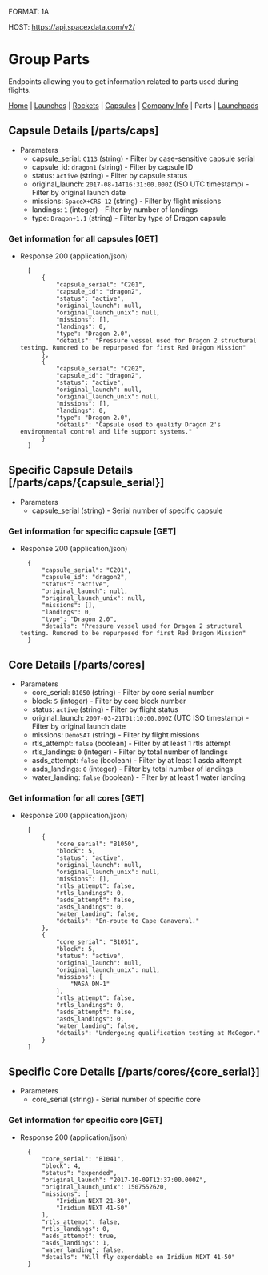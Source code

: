 FORMAT: 1A

HOST: https://api.spacexdata.com/v2/

# Group Parts

Endpoints allowing you to get information related to parts used during flights.

[Home](https://github.com/r-spacex/SpaceX-API/blob/master/docs/home.md) | [Launches](https://github.com/r-spacex/SpaceX-API/blob/master/docs/launches.md) | [Rockets](https://github.com/r-spacex/SpaceX-API/blob/master/docs/rockets.md) | [Capsules](https://github.com/r-spacex/SpaceX-API/blob/master/docs/capsules.md) | [Company Info](https://github.com/r-spacex/SpaceX-API/blob/master/docs/company_info.md) | Parts | [Launchpads](https://github.com/r-spacex/SpaceX-API/blob/master/docs/launchpads.md)

## Capsule Details [/parts/caps]

+ Parameters
    + capsule_serial: `C113` (string) - Filter by case-sensitive capsule serial
    + capsule_id: `dragon1` (string) - Filter by capsule ID
    + status: `active` (string) - Filter by capsule status
    + original_launch: `2017-08-14T16:31:00.000Z` (ISO UTC timestamp) - Filter by original launch date
    + missions: `SpaceX+CRS-12` (string) - Filter by flight missions
    + landings: `1` (integer) - Filter by number of landings
    + type: `Dragon+1.1` (string) - Filter by type of Dragon capsule

### Get information for all capsules [GET]

+ Response 200 (application/json)

        [
            {
                "capsule_serial": "C201",
                "capsule_id": "dragon2",
                "status": "active",
                "original_launch": null,
                "original_launch_unix": null,
                "missions": [],
                "landings": 0,
                "type": "Dragon 2.0",
                "details": "Pressure vessel used for Dragon 2 structural testing. Rumored to be repurposed for first Red Dragon Mission"
            },
            {
                "capsule_serial": "C202",
                "capsule_id": "dragon2",
                "status": "active",
                "original_launch": null,
                "original_launch_unix": null,
                "missions": [],
                "landings": 0,
                "type": "Dragon 2.0",
                "details": "Capsule used to qualify Dragon 2's environmental control and life support systems."
            }
        ]

## Specific Capsule Details [/parts/caps/{capsule_serial}]

+ Parameters
    + capsule_serial (string) - Serial number of specific capsule

### Get information for specific capsule [GET]

+ Response 200 (application/json)

        {
            "capsule_serial": "C201",
            "capsule_id": "dragon2",
            "status": "active",
            "original_launch": null,
            "original_launch_unix": null,
            "missions": [],
            "landings": 0,
            "type": "Dragon 2.0",
            "details": "Pressure vessel used for Dragon 2 structural testing. Rumored to be repurposed for first Red Dragon Mission"
        }

## Core Details [/parts/cores]

+ Parameters
    + core_serial: `B1050` (string) - Filter by core serial number
    + block: `5` (integer) - Filter by core block number
    + status: `active` (string) - Filter by flight status
    + original_launch: `2007-03-21T01:10:00.000Z` (UTC ISO timestamp) - Filter by original launch date
    + missions: `DemoSAT` (string) - Filter by flight missions
    + rtls_attempt: `false` (boolean) - Filter by at least 1 rtls attempt
    + rtls_landings: `0` (integer) - Filter by total number of landings
    + asds_attempt: `false` (boolean) - Filter by at least 1 asda attempt
    + asds_landings: `0` (integer) - Filter by total number of landings
    + water_landing: `false` (boolean) - Filter by at least 1 water landing

### Get information for all cores [GET]

+ Response 200 (application/json)

        [
            {
                "core_serial": "B1050",
                "block": 5,
                "status": "active",
                "original_launch": null,
                "original_launch_unix": null,
                "missions": [],
                "rtls_attempt": false,
                "rtls_landings": 0,
                "asds_attempt": false,
                "asds_landings": 0,
                "water_landing": false,
                "details": "En-route to Cape Canaveral."
            },
            {
                "core_serial": "B1051",
                "block": 5,
                "status": "active",
                "original_launch": null,
                "original_launch_unix": null,
                "missions": [
                    "NASA DM-1"
                ],
                "rtls_attempt": false,
                "rtls_landings": 0,
                "asds_attempt": false,
                "asds_landings": 0,
                "water_landing": false,
                "details": "Undergoing qualification testing at McGegor."
            }
        ]

## Specific Core Details [/parts/cores/{core_serial}]

+ Parameters
    + core_serial (string) - Serial number of specific core

### Get information for specific core [GET]

+ Response 200 (application/json)

        {
            "core_serial": "B1041",
            "block": 4,
            "status": "expended",
            "original_launch": "2017-10-09T12:37:00.000Z",
            "original_launch_unix": 1507552620,
            "missions": [
                "Iridium NEXT 21-30",
                "Iridium NEXT 41-50"
            ],
            "rtls_attempt": false,
            "rtls_landings": 0,
            "asds_attempt": true,
            "asds_landings": 1,
            "water_landing": false,
            "details": "Will fly expendable on Iridium NEXT 41-50"
        }